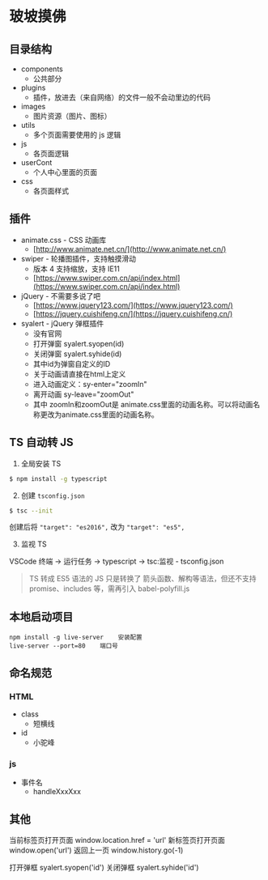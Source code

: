 # 玻坡摸佛

## 目录结构

- components
  - 公共部分
- plugins
  - 插件，放进去（来自网络）的文件一般不会动里边的代码
- images
  - 图片资源（图片、图标）
- utils
  - 多个页面需要使用的 js 逻辑
- js
  - 各页面逻辑
- userCont
  - 个人中心里面的页面
- css
  - 各页面样式

## 插件

- animate.css -  CSS 动画库
  - [http://www.animate.net.cn/](http://www.animate.net.cn/)
- swiper - 轮播图插件，支持触摸滑动
  - 版本 4 支持缩放，支持 IE11
  - [https://www.swiper.com.cn/api/index.html](https://www.swiper.com.cn/api/index.html)
- jQuery - 不需要多说了吧
  - [https://www.jquery123.com/](https://www.jquery123.com/)
  - [https://jquery.cuishifeng.cn/](https://jquery.cuishifeng.cn/)
- syalert - jQuery 弹框插件
  - 没有官网
  - 打开弹窗 syalert.syopen(id)
  - 关闭弹窗 syalert.syhide(id)
  - 其中id为弹窗自定义的ID
  - 关于动画请直接在html上定义
  - 进入动画定义：sy-enter="zoomIn"
  - 离开动画 sy-leave="zoomOut"
  - 其中 zoomIn和zoomOut是 animate.css里面的动画名称。可以将动画名称更改为animate.css里面的动画名称。

## TS 自动转 JS

1. 全局安装 TS

```bash
$ npm install -g typescript
```

2. 创建 `tsconfig.json`

```bash
$ tsc --init
```

创建后将 `"target": "es2016",` 改为 `"target": "es5",`

3. 监视 TS

VSCode 终端 -> 运行任务 -> typescript -> tsc:监视 - tsconfig.json

> TS 转成 ES5 语法的 JS 只是转换了 箭头函数、解构等语法，但还不支持 promise、includes 等，需再引入 babel-polyfill.js

## 本地启动项目
```
npm install -g live-server    安装配置
live-server --port=80    端口号
```

## 命名规范

### HTML

- class
  - 短横线
- id
  - 小驼峰

### js

- 事件名
  - handleXxxXxx

## 其他

当前标签页打开页面
window.location.href = 'url'
新标签页打开页面
window.open('url')
返回上一页
window.history.go(-1)

打开弹框
syalert.syopen('id')
关闭弹框
syalert.syhide('id')
